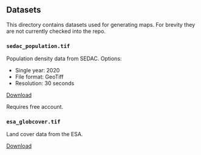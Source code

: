 
## Datasets

This directory contains datasets used for generating maps.
For brevity they are not currently checked into the repo.

### `sedac_population.tif`

Population density data from SEDAC. Options:

 - Single year: 2020
 - File format: GeoTiff
 - Resolution: 30 seconds

[Download](https://sedac.ciesin.columbia.edu/data/set/gpw-v4-population-density-rev11/data-download)

Requires free account.

### `esa_globcover.tif`

Land cover data from the ESA.

[Download](http://due.esrin.esa.int/page_globcover.php)
